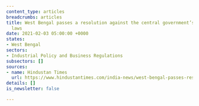 ```yaml
---
content_type: articles
breadcrumbs: articles
title: West Bengal passes a resolution against the central government’s three farm
  laws
date: 2021-02-03 05:00:00 +0000
states:
- West Bengal
sectors:
- Industrial Policy and Business Regulations
subsectors: []
sources:
- name: Hindustan Times
  url: https://www.hindustantimes.com/india-news/west-bengal-passes-resolution-against-three-farm-laws-sixth-state-to-do-so-101611832758966.html
details: []
is_newsletter: false

---
```

